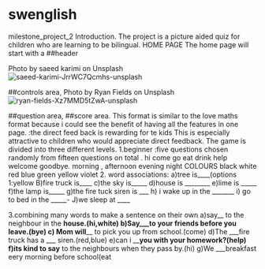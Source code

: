 # swenglish
milestone_project_2
Introduction.
The project  is  a picture aided quiz for children who are learning to be bilingual. 
HOME PAGE
The home page  will start with a 
##header

Photo by saeed karimi on Unsplash![saeed-karimi-JrrWC7Qcmhs-unsplash](https://user-images.githubusercontent.com/83753891/130230147-f5193dfc-4da8-4595-8fa7-af70795f732e.jpg)

##controls area, 
Photo by Ryan Fields on Unsplash![ryan-fields-Xz7MMD5tZwA-unsplash](https://user-images.githubusercontent.com/83753891/130231263-6183ac84-2b5b-4b4e-bbd7-c5223407a5fe.jpg)

##question area,
##score area.
This format is similar to the love maths format because i could see the benefit of having all the features in one page.
 :the direct feed back is rewarding for te kids This is especially attractive to children who would appreciate direct feedback.
The game  is divided  into three different levels.
1.beginner :five questions chosen randomly from fifteen questions on total .
hi 
come 
go 
 eat 
drink
help
welcome 
goodbye.
morning ,
afternoon
evening
night 
COLOURS
black 
white 
red 
blue
green 
yellow
violet
2. word associations:
a)tree is____(options 1:yellow 
B)fire truck is____
c)the sky is_____
d)house is ________
e)lime is _____
f)the lamp is_____
g)the fire tuck siren is ___
h) i wake up in the _______
i) go to bed in the _____-
J)we sleep at ____


3.combining many words to make a sentence on their own 
a)say__ to the neighbour in the __house.(hi,white)
b)Say___to your friends before you leave.(bye)
c) Mom will____ to pick you up from school.(come)
d)The ___fire truck has a ___ siren.(red,blue)
e)can i ____you with your homework?(help)
f)its kind to say__ to the neighbours when they pass by.(hi)
g)We ___breakfast eery morning before school(eat
